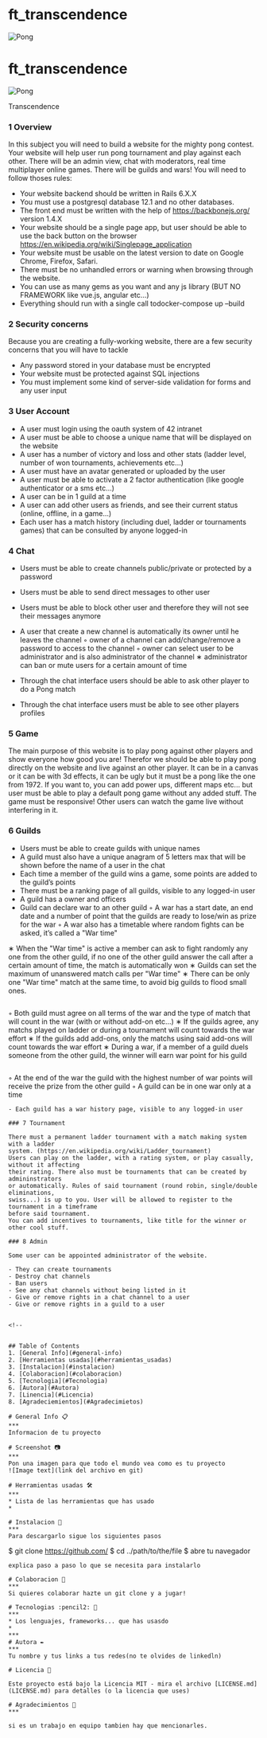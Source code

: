 # ft_transcendence
![Pong](https://media.giphy.com/media/aTGwuEFyg6d8c/giphy.gif)

# ft_transcendence
![Pong](https://media.giphy.com/media/aTGwuEFyg6d8c/giphy.gif)


 Transcendence

### 1 Overview

In this subject you will need to build a website for the mighty pong contest. Your website will help user run pong tournament and play against each other. There will be an admin view, chat with moderators, real time multiplayer online
games. 
There will be guilds and wars!
You will need to follow thoses rules:

- Your website backend should be written in Rails 6.X.X
- You must use a postgresql database 12.1 and no other databases.
- The front end must be written with the help of https://backbonejs.org/ version 1.4.X
- Your website should be a single page app, but user should be able to use the back button on the browser https://en.wikipedia.org/wiki/Singlepage_application
- Your website must be usable on the latest version to date on Google Chrome, Firefox, Safari.
- There must be no unhandled errors or warning when browsing through the website.
- You can use as many gems as you want and any js library (BUT NO FRAMEWORK like vue.js, angular etc...)
- Everything should run with a single call todocker-compose up –build

### 2 Security concerns

Because you are creating a fully-working website, there are a few security concerns that you will have to tackle

- Any password stored in your database must be encrypted
- Your website must be protected against SQL injections
- You must implement some kind of server-side validation for forms and any user input

### 3 User Account

- A user must login using the oauth system of 42 intranet
- A user must be able to choose a unique name that will be displayed on the website
- A user has a number of victory and loss and other stats (ladder level, number of won tournaments, achievements etc...)
- A user must have an avatar generated or uploaded by the user
- A user must be able to activate a 2 factor authentication (like google authenticator or a sms etc...)
- A user can be in 1 guild at a time
- A user can add other users as friends, and see their current status (online, offline, in a game...)
- Each user has a match history (including duel, ladder or tournaments games) that can be consulted by anyone logged-in

### 4 Chat

- Users must be able to create channels public/private or protected by a password
- Users must be able to send direct messages to other user
- Users must be able to block other user and therefore they will not see their messages anymore
- A user that create a new channel is automatically its owner until he leaves the channel
    ◦ owner of a channel can add/change/remove a password to access to the channel
    ◦ owner can select user to be administrator and is also administrator of the channel
    ∗ administrator can ban or mute users for a certain amount of time

- Through the chat interface users should be able to ask other player to do a Pong match
- Through the chat interface users must be able to see other players profiles

### 5 Game

The main purpose of this website is to play pong against other players and show everyone how good you are!
Therefor we should be able to play pong directly on the website and live against an other player.
It can be in a canvas or it can be with 3d effects, it can be ugly but it must be a pong like the one from 1972.
If you want to, you can add power ups, different maps etc... but user must be able to play a default pong game without any added stuff.
The game must be responsive!
Other users can watch the game live without interfering in it.

### 6 Guilds

- Users must be able to create guilds with unique names
- A guild must also have a unique anagram of 5 letters max that will be shown before
    the name of a user in the chat
- Each time a member of the guild wins a game, some points are added to the guild’s
    points
- There must be a ranking page of all guilds, visible to any logged-in user
- A guild has a owner and officers
- Guild can declare war to an other guild
    ◦ A war has a start date, an end date and a number of point that the guilds are ready to lose/win as prize for the war
    ◦ A war also has a timetable where random fights can be asked, it’s called a "War time"

∗ When the "War time" is active a member can ask to fight randomly any
one from the other guild, if no one of the other guild answer the call after
a certain amount of time, the match is automatically won
∗ Guilds can set the maximum of unanswered match calls per "War time"
∗ There can be only one "War time" match at the same time, to avoid big
guilds to flood small ones.
```
```
◦ Both guild must agree on all terms of the war and the type of match that will
count in the war (with or without add-on etc...)
∗ If the guilds agree, any matchs played on ladder or during a tournament
will count towards the war effort
∗ If the guilds add add-ons, only the matchs using said add-ons will count
towards the war effort
∗ During a war, if a member of a guild duels someone from the other guild,
the winner will earn war point for his guild
```
```
◦ At the end of the war the guild with the highest number of war points will
receive the prize from the other guild
◦ A guild can be in one war only at a time
```
- Each guild has a war history page, visible to any logged-in user

### 7 Tournament

There must a permanent ladder tournament with a match making system with a ladder
system. (https://en.wikipedia.org/wiki/Ladder_tournament)
Users can play on the ladder, with a rating system, or play casually, without it affecting
their rating. There also must be tournaments that can be created by admininstrators
or automatically. Rules of said tournament (round robin, single/double eliminations,
swiss...) is up to you. User will be allowed to register to the tournament in a timeframe
before said tournament.
You can add incentives to tournaments, like title for the winner or other cool stuff.

### 8 Admin

Some user can be appointed administrator of the website.

- They can create tournaments
- Destroy chat channels
- Ban users
- See any chat channels without being listed in it
- Give or remove rights in a chat channel to a user
- Give or remove rights in a guild to a user


<!--


## Table of Contents
1. [General Info](#general-info)
2. [Herramientas usadas](#herramientas_usadas)
3. [Instalacion](#instalacion)
4. [Colaboracion](#colaboracion)
5. [Tecnologia](#Tecnologia)
6. [Autora](#Autora)
7. [Linencia](#Licencia)
8. [Agradeciemientos](#Agradecimietos)

# General Info 📋
***
Informacion de tu proyecto

# Screenshot 📷
***
Pon una imagen para que todo el mundo vea como es tu proyecto
![Image text](link del archivo en git)

# Herramientas usadas 🛠️
***
* Lista de las herramientas que has usado
* 

# Instalacion 🚀
***
Para descargarlo sigue los siguientes pasos
```
$ git clone https://github.com/
$ cd ../path/to/the/file
$ abre tu navegador
```
explica paso a paso lo que se necesita para instalarlo

# Colaboracion 🏈
***
Si quieres colaborar hazte un git clone y a jugar!

# Tecnologias :pencil2: 📐
***
* Los lenguajes, frameworks... que has usasdo
*  
***
# Autora ✒️
***
Tu nombre y tus links a tus redes(no te olvides de linkedln)

# Licencia 📄

Este proyecto está bajo la Licencia MIT - mira el archivo [LICENSE.md](LICENSE.md) para detalles (o la licencia que uses)

# Agradecimientos 🎁
***
 
si es un trabajo en equipo tambien hay que mencionarles.
